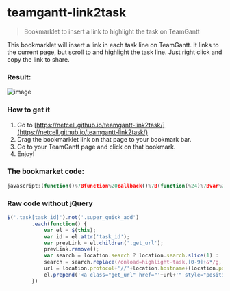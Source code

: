 # teamgantt-link2task

> Bookmarklet to insert a link to highlight the task on TeamGantt

This bookmarklet will insert a link in each task line on TeamGantt. It links to the current page, but scroll to and highlight the task line. Just right click and copy the link to share.

### Result:

![image](http://i.imgur.com/AR6Z2Cc.png)

### How to get it

1. Go to [https://netcell.github.io/teamgantt-link2task/](https://netcell.github.io/teamgantt-link2task/)
2. Drag the bookmarklet link on that page to your bookmark bar.
3. Go to your TeamGantt page and click on that bookmark.
4. Enjoy!

### The bookmarket code:

```js
javascript:(function()%7Bfunction%20callback()%7B(function(%24)%7Bvar%20jQuery%3D%24%3B%24('.task%5Btask_id%5D').not('.super_quick_add').each(function()%20%7Bvar%20el%20%3D%20%24(this)%3Bvar%20id%20%3D%20el.attr('task_id')%3Bvar%20prevLink%20%3D%20el.children('.get_url')%3BprevLink.remove()%3Bvar%20search%20%3D%20location.search%20%3F%20location.search.slice(1)%20%3A%20''%3Bsearch%20%3D%20search.replace(%2Fonload%3Dhighlight-task%2C%5B0-9%5D%2B%26*%2Fg%2C%20'')%3Burl%20%3D%20location.protocol%2B'%2F%2F'%2Blocation.hostname%2B(location.port%3F%22%3A%22%2Blocation.port%3A%22%22)%2Blocation.pathname%2B'%3Fonload%3Dhighlight-task%2C'%2Bid%2B'%26'%2Bsearch%3Bel.prepend('%3Ca%20class%3D%22get_url%22%20href%3D%22'%2Burl%2B'%22%20style%3D%22position%3Aabsolute%3B%20left%3A%200%3B%22%3ELink%3C%2Fa%3E')%7D)%7D)(jQuery.noConflict(true))%7Dvar%20s%3Ddocument.createElement(%22script%22)%3Bs.src%3D%22https%3A%2F%2Fajax.googleapis.com%2Fajax%2Flibs%2Fjquery%2F1.7.1%2Fjquery.min.js%22%3Bif(s.addEventListener)%7Bs.addEventListener(%22load%22%2Ccallback%2Cfalse)%7Delse%20if(s.readyState)%7Bs.onreadystatechange%3Dcallback%7Ddocument.body.appendChild(s)%3B%7D)()
```

### Raw code without jQuery

```js
$('.task[task_id]').not('.super_quick_add')
		.each(function() {
			var el = $(this);
			var id = el.attr('task_id');
			var prevLink = el.children('.get_url');
			prevLink.remove();
			var search = location.search ? location.search.slice(1) : '';
			search = search.replace(/onload=highlight-task,[0-9]+&*/g, '');
			url = location.protocol+'//'+location.hostname+(location.port?":"+location.port:"")+location.pathname+'?onload=highlight-task,'+id+'&'+search;
			el.prepend('<a class="get_url" href="'+url+'" style="position:absolute; left: 0;">Link</a>')
		})
```
